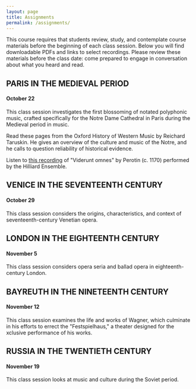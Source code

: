 ```yaml
---
layout: page
title: Assignments
permalink: /assignments/
---
```


<div class="wrapper">
  <p>This course requires that students review, study, and contemplate course materials before the beginning of each class session. Below you will find downloadable PDFs and links to select recordings. Please review these materials before the class date: come prepared to engage in conversation about what you heard and read.</p>
  <p> </p>
</div>

<section class="dame"></section>

<div class="wrapper">
  <h2>PARIS IN THE MEDIEVAL PERIOD</h2>
  <h4>October 22</h4>
  <p>This class session investigates the first blossoming of notated polyphonic music, crafted specifically for the Notre Dame Cathedral in Paris during the Medieval period in music.</p>
  <p>Read these pages from the Oxford History of Western Music by Reichard Taruskin. He gives an overview of the culture and music of the Notre, and he calls to question reliability of historical evidence.</p>
  <p>Listen to <a href="https://www.youtube.com/watch?v=aySwfcRaOZM">this recording</a> of "Viderunt omnes" by Perotin (c. 1170) performed by the Hilliard Ensemble.</p>
</div>

<section class="venice"></section>

<div class="wrapper">
  <h2>VENICE IN THE SEVENTEENTH CENTURY</h2>
  <h4>October 29</h4>
  <p>This class session considers the origins, characteristics, and context of seventeenth-century Venetian opera.</p>
</div>

<section class="london"></section>

<div class="wrapper">
  <h2>LONDON IN THE EIGHTEENTH CENTURY</h2>
  <h4>November 5</h4>
  <p>This class session considers opera seria and ballad opera in eighteenth-century London.</p>
</div>

<section class="bayreuth"></section>

<div class="wrapper">
  <h2>BAYREUTH IN THE NINETEENTH CENTURY</h2>
  <h4>November 12</h4>
  <p>This class session examines the life and works of Wagner, which culminate in his efforts to errect the "Festspielhaus," a theater designed for the xclusive performance of his works.</p>
</div>

<section class="soviet"></section>

<div class="wrapper">
  <h2>RUSSIA IN THE TWENTIETH CENTURY</h2>
  <h4>November 19</h4>
  <p>This class session looks at music and culture during the Soviet period.</p>
</div>
